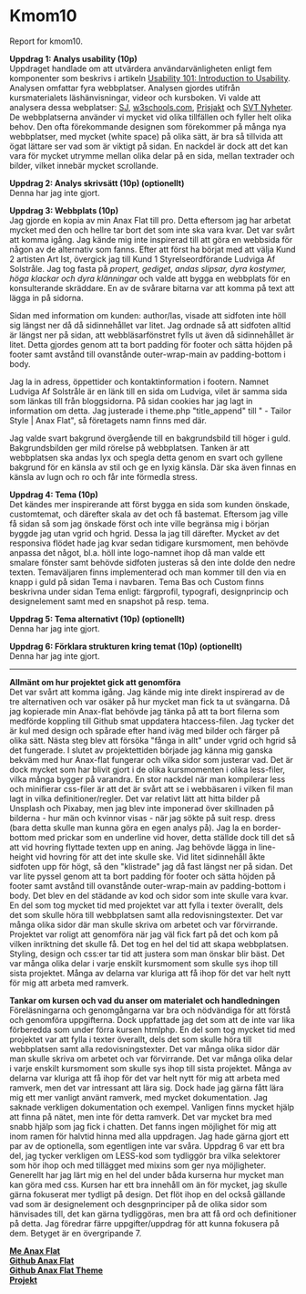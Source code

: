 Kmom10
===============================

Report for kmom10.


**Uppdrag 1: Analys usability (10p)**  
Uppdraget handlade om att utvärdera användarvänligheten enligt fem komponenter som beskrivs i artikeln [Usability 101: Introduction to Usability](https://www.nngroup.com/articles/usability-101-introduction-to-usability/). Analysen omfattar fyra webbplatser. Analysen gjordes utifrån kursmaterialets läshänvisningar, videor och kursboken. Vi valde att analysera dessa webplatser: <a href="#sj">SJ</a>, <a href="#w3">w3schools.com</a>, <a href="#prisjakt">Prisjakt</a> och <a href="#svt">SVT Nyheter</a>. De webbplatserna använder vi mycket vid olika tillfällen och fyller helt olika behov. Den ofta förekommande designen som förekommer på många nya webbplatser, med mycket (white space) på olika sätt, är bra så tillvida att ögat lättare ser vad som är viktigt på sidan. En nackdel är dock att det kan vara för mycket utrymme mellan olika delar på en sida, mellan textrader och bilder, vilket innebär mycket scrollande.

**Uppdrag 2: Analys skrivsätt (10p) (optionellt)**  
Denna har jag inte gjort.

**Uppdrag 3: Webbplats (10p)**  
Jag gjorde en kopia av min Anax Flat till pro. Detta eftersom jag har arbetat mycket med den och hellre tar bort det som inte ska vara kvar. Det var svårt att komma igång. Jag kände mig inte inspirerad till att göra en webbsida för någon av de alternativ som fanns. Efter att först ha börjat med att välja Kund 2 artisten Art Ist, övergick jag till Kund 1 Styrelseordförande Ludviga Af Solstråle. Jag tog fasta på *propert, gediget, andas slipsar, dyra kostymer, höga klackar och dyra klänningar* och valde att bygga en webbplats för en konsulterande skräddare. En av de svårare bitarna var att komma på text att lägga in på sidorna.

Sidan med information om kunden: author/las, visade att sidfoten inte höll sig längst ner då då sidinnehållet var litet. Jag ordnade så att sidfoten alltid är längst ner på sidan, att webbläsarfönstret fylls ut även då sidinnehållet är litet. Detta gjordes genom att ta bort padding för footer och sätta höjden på footer samt avstånd till ovanstånde outer-wrap-main av padding-bottom i body.

Jag la in adress, öppettider och kontaktinformation i footern. Namnet Ludviga Af Solstråle är en länk till en sida om Ludviga, vilet är samma sida som länkas till från bloggsidorna. På sidan cookies har jag lagt in information om detta. Jag justerade i theme.php "title_append"  till " - Tailor Style | Anax Flat", så företagets namn finns med där.

Jag valde svart bakgrund övergående till en bakgrundsbild till höger i guld. Bakgrundsbilden ger mild rörelse på webbplatsen. Tanken är att webbplatsen ska andas lyx och spegla detta genom en svart och gyllene bakgrund för en känsla av stil och ge en lyxig känsla. Där ska även finnas en känsla av lugn och ro och får inte förmedla stress.

**Uppdrag 4: Tema (10p)**  
Det kändes mer inspirerande att först bygga en sida som kunden önskade, customtemat, och därefter skala av det och få bastemat. Eftersom jag ville få sidan så som jag önskade först och inte ville begränsa mig i början byggde jag utan vgrid och hgrid. Dessa la jag till därefter. Mycket av det responsiva flödet hade jag kvar sedan tidigare kursmoment, men behövde anpassa det något, bl.a. höll inte logo-namnet ihop då man valde ett smalare fönster samt behövde sidfoten justeras så den inte dolde den nedre texten. Temaväljaren finns implementerad och man kommer till den via en knapp i guld på sidan Tema i navbaren. Tema Bas och Custom finns beskrivna under sidan Tema enligt: färgprofil, typografi, designprincip och designelement samt med en snapshot på resp. tema.

**Uppdrag 5: Tema alternativt (10p) (optionellt)**  
Denna har jag inte gjort.

**Uppdrag 6: Förklara strukturen kring temat (10p) (optionellt)**  
Denna har jag inte gjort.

---

**Allmänt om hur projektet gick att genomföra**  
Det var svårt att komma igång. Jag kände mig inte direkt inspirerad av de tre alternativen och var osäker på hur mycket man fick ta ut svängarna. Då jag kopierade min Anax-flat behövde jag tänka på att ta bort filerna som medförde koppling till Github smat uppdatera htaccess-filen. Jag tycker det är kul med design och spårade efter hand iväg med bilder och färger på olika sätt. Nästa steg blev att försöka "fånga in allt" under vgrid och hgrid så det fungerade. I slutet av projektettiden började jag känna mig ganska bekväm med hur Anax-flat fungerar och vilka sidor som justerar vad. Det är dock mycket som har blivit gjort i de olika kursmomenten i olika less-filer, vilka många bygger på varandra. En stor nackdel när man kompilerar less och minifierar css-filer är att det är svårt att se i webbäsaren i vilken fil man lagt in vilka definitioner/regler. Det var relativt lätt att hitta bilder på Unsplash och Pixabay, men jag blev inte imponerad över skillnaden på bilderna - hur män och kvinnor visas - när jag sökte på suit resp. dress (bara detta skulle man kunna göra en egen analys på). Jag la en border-bottom med prickar som en underline vid hover, detta ställde dock till det så att vid hovring flyttade texten upp en aning. Jag behövde lägga in line-height vid hovring för att det inte skulle ske. Vid litet sidinnehåll åkte sidfoten upp för högt, så den "klistrade" jag då fast längst ner på sidan. Det var lite pyssel genom att ta bort padding för footer och sätta höjden på footer samt avstånd till ovanstånde outer-wrap-main av padding-bottom i body. Det blev en del städande av kod och sidor som inte skulle vara kvar. En del som tog mycket tid med projektet var att fylla i texter överallt, dels det som skulle höra till webbplatsen samt alla redovisningstexter. Det var många olika sidor där man skulle skriva om arbetet och var förvirrande. Projektet var roligt att genomföra när jag väl fick fart på det och kom på vilken inriktning det skulle få. Det tog en hel del tid att skapa webbplatsen. Styling, design och css:er tar tid att justera som man önskar blir bäst. Det var många olika delar i varje enskilt kursmoment som skulle sys ihop till sista projektet. Många av delarna var kluriga att få ihop för det var helt nytt för mig att arbeta med ramverk.

**Tankar om kursen och vad du anser om materialet och handledningen**  
Föreläsningarna och genomgångarna var bra och nödvändiga för att förstå och genomföra uppgifterna. Dock uppfattade jag det som att de inte var lika förberedda som under förra kursen htmlphp. En del som tog mycket tid med projektet var att fylla i texter överallt, dels det som skulle höra till webbplatsen samt alla redovisningstexter. Det var många olika sidor där man skulle skriva om arbetet och var förvirrande. Det var många olika delar i varje enskilt kursmoment som skulle sys ihop till sista projektet. Många av delarna var kluriga att få ihop för det var helt nytt för mig att arbeta med ramverk, men det var intressant att lära sig. Dock hade jag gärna fått lära mig ett mer vanligt använt ramverk, med mycket dokumentation. Jag saknade verkligen dokumentation och exempel. Vanligen finns mycket hjälp att finna på nätet, men inte för detta ramverk. Det var mycket bra med snabb hjälp som jag fick i chatten. Det fanns ingen möjlighet för mig att inom ramen för halvtid hinna med alla uppdragen. Jag hade gärna gjort ett par av de optionella, som egentligen inte var svåra. Uppdrag 6 var ett bra del, jag tycker verkligen om LESS-kod som tydliggör bra vilka selektorer som hör ihop och med tillägget med mixins som ger nya möjligheter. Generellt har jag lärt mig en hel del under båda kurserna hur mycket man kan göra med css. Kursen har ett bra innehåll om än för mycket, jag skulle gärna fokuserat mer tydligt på design. Det flöt ihop en del också gällande vad som är designelement och desgnprinciper på de olika sidor som hänvisades till, det kan gärna tydliggöras, men bra att få ord och definitioner på detta. Jag föredrar färre uppgifter/uppdrag för att kunna fokusera på dem. Betyget är en övergripande 7.

**[Me Anax Flat](http://www.student.bth.se/~anbp17/dbwebb-kurser/design/me/anax-flat/htdocs/index.php)**  
**[Github Anax Flat](https://github.com/anebar/Anax-Flat)**  
**[Github Anax Flat Theme](https://github.com/anebar/anax-flat-theme)**  
**[Projekt](http://www.student.bth.se/~anbp17/dbwebb-kurser/design/me/proj/htdocs)**  
